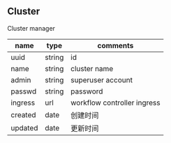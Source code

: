
## Cluster

Cluster manager

name              |type    |comments
------------------|--------|-----------------------
uuid              |string  | id
name              |string  | cluster name
admin             |string  | superuser account
passwd            |string  | password
ingress           |url     | workflow controller ingress
created           |date    | 创建时间
updated           |date    | 更新时间
